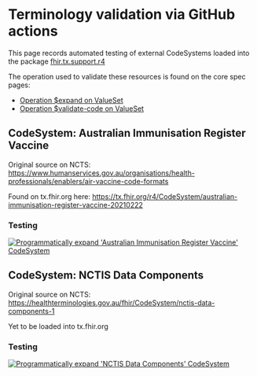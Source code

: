 # Terminology validation via GitHub actions

This page records automated testing of external CodeSystems loaded into the package [fhir.tx.support.r4](http://fhir.org/packages/fhir.tx.support.r4/)

The operation used to validate these resources is found on the core spec pages:
* [Operation $expand on ValueSet](http://hl7.org/fhir/valueset-operation-expand.html)
* [Operation $validate-code on ValueSet](http://hl7.org/fhir/valueset-operation-validate-code.html)

## CodeSystem: Australian Immunisation Register Vaccine

Original source on NCTS: https://www.humanservices.gov.au/organisations/health-professionals/enablers/air-vaccine-code-formats

Found on tx.fhir.org here: https://tx.fhir.org/r4/CodeSystem/australian-immunisation-register-vaccine-20210222

### Testing
[![Programmatically expand 'Australian Immunisation Register Vaccine' CodeSystem](https://github.com/robeastwood-agency/test-fhir-ig/actions/workflows/valueset-air-expand.yml/badge.svg?branch=fhir.tx.support.r4-validation)](https://github.com/robeastwood-agency/test-fhir-ig/actions/workflows/valueset-air-expand.yml)


## CodeSystem: NCTIS Data Components

Original source on NCTS: https://healthterminologies.gov.au/fhir/CodeSystem/nctis-data-components-1

Yet to be loaded into tx.fhir.org 

### Testing

[![Programmatically expand 'NCTIS Data Components' CodeSystem](https://github.com/robeastwood-agency/test-fhir-ig/actions/workflows/valueset-ndc-expand.yml/badge.svg?branch=fhir.tx.support.r4-validation)](https://github.com/robeastwood-agency/test-fhir-ig/actions/workflows/valueset-ndc-expand.yml)

